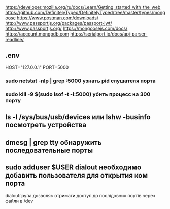 ##

https://developer.mozilla.org/ru/docs/Learn/Getting_started_with_the_web
https://github.com/DefinitelyTyped/DefinitelyTyped/tree/master/types/mongoose
https://www.postman.com/downloads/
http://www.passportjs.org/packages/passport-jwt/
http://www.passportjs.org/
https://mongoosejs.com/docs/
https://account.mongodb.com
https://serialport.io/docs/api-parser-readline/

## .env

HOST="127.0.0.1"
PORT=5000

### sudo netstat -nlp | grep :5000 узнать pid слушателя порта

### sudo kill -9 $(sudo lsof -t -i:5000) убить процесс на 300 порту
## ls -l /sys/bus/usb/devices или lshw -businfo посмотреть устройства
## dmesg | grep tty обнаружить последовательные порты
## sudo adduser $USER  dialout необходимо добавить пользователя для открытия ком порта
 dialoutгрупа дозволяє отримати доступ до послідовних портів через файли в /dev